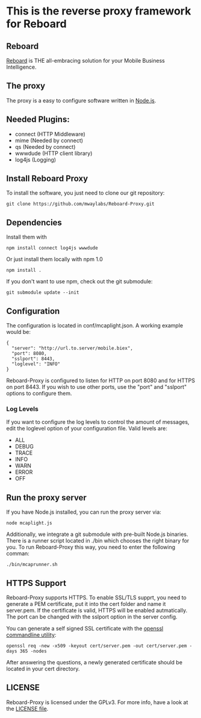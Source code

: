This is the reverse proxy framework for Reboard
===============================================

Reboard
-------

[Reboard](http://reboard.net/) is THE all-embracing solution for your Mobile Business Intelligence.

The proxy
---------

The proxy is a easy to configure software written in [Node.js](http://nodejs.org).

Needed Plugins:
---------------
  
  * connect (HTTP Middleware)
  * mime (Needed by connect)
  * qs (Needed by connect)
  * wwwdude (HTTP client library)
  * log4js (Logging)

Install Reboard Proxy
---------------------

To install the software, you just need to clone our git repository:

    git clone https://github.com/mwaylabs/Reboard-Proxy.git

Dependencies
------------

Install them with
    
    npm install connect log4js wwwdude
  
Or just install them locally with npm 1.0

    npm install .


If you don't want to use npm, check out the git submodule:

    git submodule update --init

Configuration
-------------

The configuration is located in conf/mcaplight.json. A working example would be:

    {
      "server": "http://url.to.server/mobile.biex",
      "port": 8080,
      "sslport": 8443,
      "loglevel": "INFO"
    }

Reboard-Proxy is configured to listen for HTTP on port 8080 and for HTTPS on port 8443. If you wish to use other ports, use the "port" and "sslport" options to configure them.

### Log Levels

If you want to configure the log levels to control the amount of messages, edit the loglevel option of your configuration file. Valid levels are:

* ALL
* DEBUG
* TRACE
* INFO
* WARN
* ERROR
* OFF

Run the proxy server
--------------------

If you have Node.js installed, you can run the proxy server via:

    node mcaplight.js

Additionally, we integrate a git submodule with pre-built Node.js binaries. There is a runner script located in ./bin which chooses the right binary for you. To run Reboard-Proxy this way, you need to enter the following comman:

    ./bin/mcaprunner.sh

HTTPS Support
-------------

Reboard-Proxy supports HTTPS. To enable SSL/TLS supprt, you need to generate a PEM certificate, put it into the cert folder and name it server.pem. If the certificate is valid, HTTPS will be enabled autmatically. The port can be changed with the sslport option in the server config.

You can generate a self signed SSL certificate with the [openssl commandline utility](http://www.openssl.org/docs/HOWTO/certificates.txt):

    openssl req -new -x509 -keyout cert/server.pem -out cert/server.pem -days 365 -nodes

After answering the questions, a newly generated certificate should be located in your cert directory.


LICENSE
-------

Reboard-Proxy is licensed under the GPLv3. For more info, have a look at the [LICENSE file](https://github.com/mwaylabs/Reboard-Proxy/blob/master/LICENSE).
